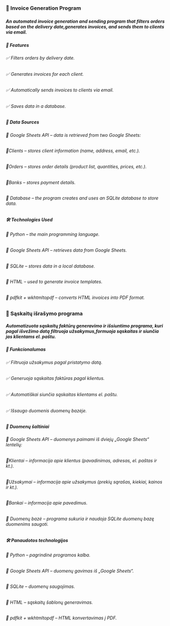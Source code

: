 ### 📄 Invoice Generation Program
#####
##### An automated invoice generation and sending program that filters orders based on the delivery date,generates invoices, and sends them to clients via email.
##### 📌 Features
###### ✅ Filters orders by delivery date.
###### ✅ Generates invoices for each client.
###### ✅ Automatically sends invoices to clients via email.
###### ✅ Saves data in a database.
##### 📂 Data Sources
###### 📌 Google Sheets API – data is retrieved from two Google Sheets:
###### 📌Clients – stores client information (name, address, email, etc.).
###### 📌Orders – stores order details (product list, quantities, prices, etc.).
###### 📌Banks – stores payment details.
###### 📌 Database – the program creates and uses an SQLite database to store data.
##### 🛠️ Technologies Used
###### 🔹 Python – the main programming language.
###### 🔹 Google Sheets API – retrieves data from Google Sheets.
###### 🔹 SQLite – stores data in a local database.
###### 🔹 HTML – used to generate invoice templates.
###### 🔹 pdfkit + wkhtmltopdf – converts HTML invoices into PDF format.
### 📄 Sąskaitų išrašymo programa
##### Automatizuota sąskaitų faktūrų generavimo ir išsiuntimo programa, kuri pagal išvežimo datą filtruoja užsakymus,formuoja sąskaitas ir siunčia jas klientams el. paštu.
##### 📌 Funkcionalumas
###### ✅ Filtruoja užsakymus pagal pristatymo datą.
###### ✅ Generuoja sąskaitas faktūras pagal klientus.
###### ✅ Automatiškai siunčia sąskaitas klientams el. paštu.
###### ✅ Išsaugo duomenis duomenų bazėje.
##### 📂 Duomenų šaltiniai
###### 📌 Google Sheets API – duomenys paimami iš dviejų „Google Sheets“ lentelių:
###### 📌Klientai – informacija apie klientus (pavadinimas, adresas, el. paštas ir kt.).
###### 📌Užsakymai – informacija apie užsakymus (prekių sąrašas, kiekiai, kainos ir kt.).
###### 📌Bankai – informacija apie pavedimus.
###### 📌 Duomenų bazė – programa sukuria ir naudoja SQLite duomenų bazę duomenims saugoti.
##### 🛠️ Panaudotos technologijos
###### 🔹 Python – pagrindinė programos kalba.
###### 🔹 Google Sheets API – duomenų gavimas iš „Google Sheets“.
###### 🔹 SQLite – duomenų saugojimas.
###### 🔹 HTML – sąskaitų šablonų generavimas.
###### 🔹 pdfkit + wkhtmltopdf – HTML konvertavimas į PDF.






